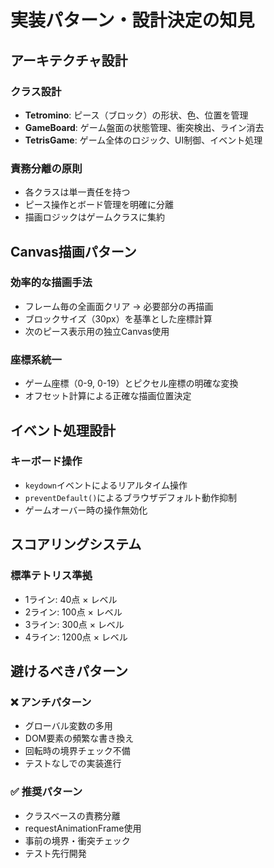 # 実装パターン・設計決定の知見

## アーキテクチャ設計
### クラス設計
- **Tetromino**: ピース（ブロック）の形状、色、位置を管理
- **GameBoard**: ゲーム盤面の状態管理、衝突検出、ライン消去
- **TetrisGame**: ゲーム全体のロジック、UI制御、イベント処理

### 責務分離の原則
- 各クラスは単一責任を持つ
- ピース操作とボード管理を明確に分離
- 描画ロジックはゲームクラスに集約

## Canvas描画パターン
### 効率的な描画手法
- フレーム毎の全画面クリア → 必要部分の再描画
- ブロックサイズ（30px）を基準とした座標計算
- 次のピース表示用の独立Canvas使用

### 座標系統一
- ゲーム座標（0-9, 0-19）とピクセル座標の明確な変換
- オフセット計算による正確な描画位置決定

## イベント処理設計
### キーボード操作
- `keydown`イベントによるリアルタイム操作
- `preventDefault()`によるブラウザデフォルト動作抑制
- ゲームオーバー時の操作無効化

## スコアリングシステム
### 標準テトリス準拠
- 1ライン: 40点 × レベル
- 2ライン: 100点 × レベル  
- 3ライン: 300点 × レベル
- 4ライン: 1200点 × レベル

## 避けるべきパターン
### ❌ アンチパターン
- グローバル変数の多用
- DOM要素の頻繁な書き換え
- 回転時の境界チェック不備
- テストなしでの実装進行

### ✅ 推奨パターン
- クラスベースの責務分離
- requestAnimationFrame使用
- 事前の境界・衝突チェック
- テスト先行開発